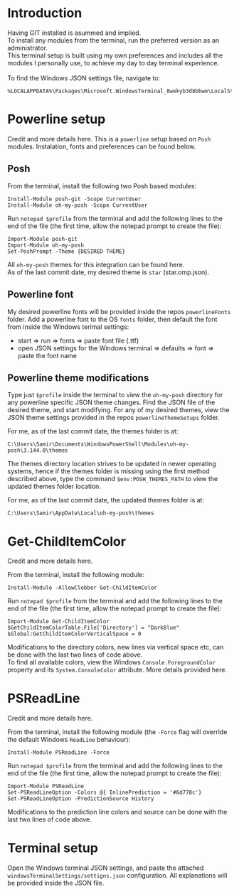 # Introduction

Having GIT installed is asummed and implied.<br/>
To install any modules from the terminal, run the preferred version as an administrator. <br/>
This terminal setup is built using my own preferences and includes all the modules I personally use, to achieve my day to day terminal experience. <br/><br/>
To find the Windows JSON settings file, navigate to:

```
%LOCALAPPDATA%\Packages\Microsoft.WindowsTerminal_8wekyb3d8bbwe\LocalState\
```

# Powerline setup
Credit and more details <a style="text-decoration: none" href = "https://www.hanselman.com/blog/how-to-make-a-pretty-prompt-in-windows-terminal-with-powerline-nerd-fonts-cascadia-code-wsl-and-ohmyposh" target="_blank">here.</a>
This is a `powerline` setup based on `Posh` modules. Instalation, fonts and preferences can be found below. <br/>

## Posh
From the terminal, install the following two Posh based modules:
```
Install-Module posh-git -Scope CurrentUser
Install-Module oh-my-posh -Scope CurrentUser
```

Run `notepad $profile` from the terminal and add the following lines to the end of the file (the first time, allow the notepad prompt to create the file):
```
Import-Module posh-git
Import-Module oh-my-posh
Set-PoshPrompt -Theme {DESIRED THEME}
```
All `oh-my-posh` themes for this integration can be found <a href="https://ohmyposh.dev/docs/themes" style="text-decoration: none" target="_blank">here.</a><br/>
As of the last commit date, my desired theme is `star` (star.omp.json).

## Powerline font
My desired powerline fonts will be provided inside the repos `powerlineFonts` folder.
Add a powerline font to the OS `fonts` folder, then default the font from inside the Windows terimal settings:
  - start => run => fonts => paste font file (.ttf)
  - open JSON settings for the Windows terminal => defaults => font => paste the font name

## Powerline theme modifications
Type just `$profile` inside the terminal to view the `oh-my-posh` directory for any powerline specific JSON theme changes. Find the JSON file of the desired theme, and start modifying. For any of my desired themes, view the JSON theme settings provided in the repos `powerlineThemeSetups` folder.

For me, as of the last commit date, the themes folder is at:<br/>
```
C:\Users\Samir\Documents\WindowsPowerShell\Modules\oh-my-posh\3.144.0\themes
```

The themes directory location strives to be updated in newer operating systems, hence if the themes folder is missing using the first method described above, type the command `$env:POSH_THEMES_PATH` to view the updated themes folder location.

For me, as of the last commit date, the updated themes folder is at:<br/>
```
C:\Users\Samir\AppData\Local\oh-my-posh\themes
```

# Get-ChildItemColor
Credit and more details <a style="text-decoration: none" href = "https://github.com/joonro/Get-ChildItemColor" target="_blank">here.</a>

From the terminal, install the following module:
```
Install-Module -AllowClobber Get-ChildItemColor
```

Run `notepad $profile` from the terminal and add the following lines to the end of the file (the first time, allow the notepad prompt to create the file):
```
Import-Module Get-ChildItemColor
$GetChildItemColorTable.File['Directory'] = "DarkBlue"
$Global:GetChildItemColorVerticalSpace = 0
```
Modifications to the directory colors, new lines via vertical space etc, can be done with the last two lines of code above.<br/>
To find all available colors, view the Windows `Console.ForegroundColor` property and its `System.ConsoleColor` attribute. More details provided <a style="text-decoration: none" href = "https://docs.microsoft.com/en-us/dotnet/api/system.console.foregroundcolor?view=net-6.0" target="_blank">here.</a>

# PSReadLine

Credit and more details <a style="text-decoration: none" href = "https://github.com/PowerShell/PSReadLine" target="_blank">here.</a>

From the terminal, install the following module (the `-Force` flag will override the default Windows `ReadLine` behaviour):
```
Install-Module PSReadLine -Force
```

Run `notepad $profile` from the terminal and add the following lines to the end of the file (the first time, allow the notepad prompt to create the file):
```
Import-Module PSReadLine
Set-PSReadLineOption -Colors @{ InlinePrediction = '#6d778c'}
Set-PSReadLineOption -PredictionSource History
```
Modifications to the prediction line colors and source can be done with the last two lines of code above.

# Terminal setup
Open the Windows terminal JSON settings, and paste the attached `windowsTerminalSettings/settigns.json` configuration. All explanations will be provided inside the JSON file.